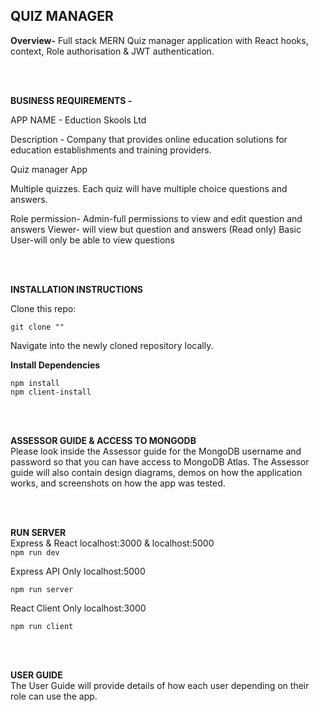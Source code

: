 ## QUIZ MANAGER

**Overview-** Full stack MERN Quiz manager application with React hooks, context, Role authorisation & JWT authentication.

<br />
<br />

**BUSINESS REQUIREMENTS -**

APP NAME - Eduction Skools Ltd

Description - Company that provides online education solutions for education establishments and training providers.

Quiz manager App

Multiple quizzes. Each quiz will have multiple choice questions and answers.

Role permission- Admin-full permissions to view and edit question and answers
Viewer- will view but question and answers (Read only)
Basic User-will only be able to view questions

 <br />
<br />

**INSTALLATION INSTRUCTIONS**

Clone this repo:

```
git clone ""
```

Navigate into the newly cloned repository locally.

**Install Dependencies**

```
npm install
npm client-install
```

<br />
<br />

**ASSESSOR GUIDE & ACCESS TO MONGODB**
<br>
Please look inside the Assessor guide for the MongoDB username and password so that you can have access to MongoDB Atlas. The Assessor guide will also contain design diagrams, demos on how the application works, and screenshots on how the app was tested.

<br />
<br />

**RUN SERVER**
<br>
Express & React localhost:3000 & localhost:5000 <br>
` npm run dev `

Express API Only localhost:5000

```
npm run server
```

React Client Only localhost:3000

```
npm run client
```

 <br>
 <br>
 
 **USER GUIDE** <br>
 The User Guide will provide details of how each user depending on their role can use the app.
